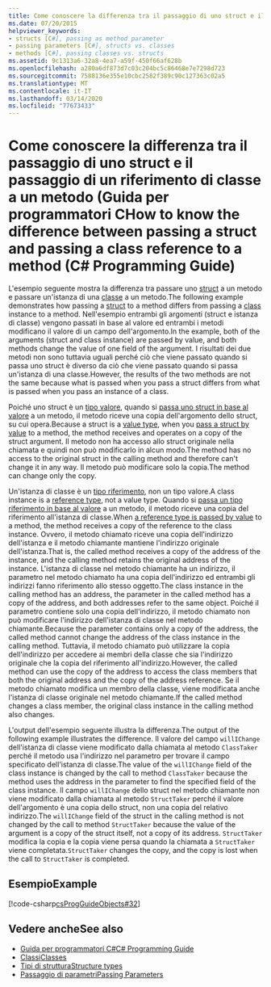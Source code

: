 ```yaml
---
title: Come conoscere la differenza tra il passaggio di uno struct e il passaggio di un riferimento di classe a un metodo - Guida per programmatori C
ms.date: 07/20/2015
helpviewer_keywords:
- structs [C#], passing as method parameter
- passing parameters [C#], structs vs. classes
- methods [C#], passing classes vs. structs
ms.assetid: 9c1313a6-32a8-4ea7-a59f-450f66af628b
ms.openlocfilehash: a280a6df873d7c03c204bc5c86468e7e7298d723
ms.sourcegitcommit: 7588136e355e10cbc2582f389c90c127363c02a5
ms.translationtype: MT
ms.contentlocale: it-IT
ms.lasthandoff: 03/14/2020
ms.locfileid: "77673433"
---
```

# <a name="how-to-know-the-difference-between-passing-a-struct-and-passing-a-class-reference-to-a-method-c-programming-guide"></a><span data-ttu-id="a0dc0-102">Come conoscere la differenza tra il passaggio di uno struct e il passaggio di un riferimento di classe a un metodo (Guida per programmatori C</span><span class="sxs-lookup"><span data-stu-id="a0dc0-102">How to know the difference between passing a struct and passing a class reference to a method (C# Programming Guide)</span></span>
<span data-ttu-id="a0dc0-103">L'esempio seguente mostra la differenza tra passare uno [struct](../../language-reference/builtin-types/struct.md) a un metodo e passare un'istanza di una [classe](../../language-reference/keywords/class.md) a un metodo.</span><span class="sxs-lookup"><span data-stu-id="a0dc0-103">The following example demonstrates how passing a [struct](../../language-reference/builtin-types/struct.md) to a method differs from passing a [class](../../language-reference/keywords/class.md) instance to a method.</span></span> <span data-ttu-id="a0dc0-104">Nell'esempio entrambi gli argomenti (struct e istanza di classe) vengono passati in base al valore ed entrambi i metodi modificano il valore di un campo dell'argomento.</span><span class="sxs-lookup"><span data-stu-id="a0dc0-104">In the example, both of the arguments (struct and class instance) are passed by value, and both methods change the value of one field of the argument.</span></span> <span data-ttu-id="a0dc0-105">I risultati dei due metodi non sono tuttavia uguali perché ciò che viene passato quando si passa uno struct è diverso da ciò che viene passato quando si passa un'istanza di una classe.</span><span class="sxs-lookup"><span data-stu-id="a0dc0-105">However, the results of the two methods are not the same because what is passed when you pass a struct differs from what is passed when you pass an instance of a class.</span></span>  
  
 <span data-ttu-id="a0dc0-106">Poiché uno struct è un [tipo valore](../../language-reference/builtin-types/value-types.md), quando si [passa uno struct in base al valore](./passing-value-type-parameters.md) a un metodo, il metodo riceve una copia dell'argomento dello struct, su cui opera.</span><span class="sxs-lookup"><span data-stu-id="a0dc0-106">Because a struct is a [value type](../../language-reference/builtin-types/value-types.md), when you [pass a struct by value](./passing-value-type-parameters.md) to a method, the method receives and operates on a copy of the struct argument.</span></span> <span data-ttu-id="a0dc0-107">Il metodo non ha accesso allo struct originale nella chiamata e quindi non può modificarlo in alcun modo.</span><span class="sxs-lookup"><span data-stu-id="a0dc0-107">The method has no access to the original struct in the calling method and therefore can't change it in any way.</span></span> <span data-ttu-id="a0dc0-108">Il metodo può modificare solo la copia.</span><span class="sxs-lookup"><span data-stu-id="a0dc0-108">The method can change only the copy.</span></span>  
  
 <span data-ttu-id="a0dc0-109">Un'istanza di classe è un [tipo riferimento](../../language-reference/keywords/reference-types.md), non un tipo valore.</span><span class="sxs-lookup"><span data-stu-id="a0dc0-109">A class instance is a [reference type](../../language-reference/keywords/reference-types.md), not a value type.</span></span> <span data-ttu-id="a0dc0-110">Quando si [passa un tipo riferimento in base al valore](./passing-reference-type-parameters.md) a un metodo, il metodo riceve una copia del riferimento all'istanza di classe.</span><span class="sxs-lookup"><span data-stu-id="a0dc0-110">When [a reference type is passed by value](./passing-reference-type-parameters.md) to a method, the method receives a copy of the reference to the class instance.</span></span> <span data-ttu-id="a0dc0-111">Ovvero, il metodo chiamato riceve una copia dell'indirizzo dell'istanza e il metodo chiamante mantiene l'indirizzo originale dell'istanza.</span><span class="sxs-lookup"><span data-stu-id="a0dc0-111">That is, the called method receives a copy of the address of the instance, and the calling method retains the original address of the instance.</span></span> <span data-ttu-id="a0dc0-112">L'istanza di classe nel metodo chiamante ha un indirizzo, il parametro nel metodo chiamato ha una copia dell'indirizzo ed entrambi gli indirizzi fanno riferimento allo stesso oggetto.</span><span class="sxs-lookup"><span data-stu-id="a0dc0-112">The class instance in the calling method has an address, the parameter in the called method has a copy of the address, and both addresses refer to the same object.</span></span> <span data-ttu-id="a0dc0-113">Poiché il parametro contiene solo una copia dell'indirizzo, il metodo chiamato non può modificare l'indirizzo dell'istanza di classe nel metodo chiamante.</span><span class="sxs-lookup"><span data-stu-id="a0dc0-113">Because the parameter contains only a copy of the address, the called method cannot change the address of the class instance in the calling method.</span></span> <span data-ttu-id="a0dc0-114">Tuttavia, il metodo chiamato può utilizzare la copia dell'indirizzo per accedere ai membri della classe che sia l'indirizzo originale che la copia del riferimento all'indirizzo.</span><span class="sxs-lookup"><span data-stu-id="a0dc0-114">However, the called method can use the copy of the address to access the class members that both the original address and the copy of the address reference.</span></span> <span data-ttu-id="a0dc0-115">Se il metodo chiamato modifica un membro della classe, viene modificata anche l'istanza di classe originale nel metodo chiamante.</span><span class="sxs-lookup"><span data-stu-id="a0dc0-115">If the called method changes a class member, the original class instance in the calling method also changes.</span></span>  
  
 <span data-ttu-id="a0dc0-116">L'output dell'esempio seguente illustra la differenza.</span><span class="sxs-lookup"><span data-stu-id="a0dc0-116">The output of the following example illustrates the difference.</span></span> <span data-ttu-id="a0dc0-117">Il valore del campo `willIChange` dell'istanza di classe viene modificato dalla chiamata al metodo `ClassTaker` perché il metodo usa l'indirizzo nel parametro per trovare il campo specificato dell'istanza di classe.</span><span class="sxs-lookup"><span data-stu-id="a0dc0-117">The value of the `willIChange` field of the class instance is changed by the call to method `ClassTaker` because the method uses the address in the parameter to find the specified field of the class instance.</span></span> <span data-ttu-id="a0dc0-118">Il campo `willIChange` dello struct nel metodo chiamante non viene modificato dalla chiamata al metodo `StructTaker` perché il valore dell'argomento è una copia dello struct, non una copia del relativo indirizzo.</span><span class="sxs-lookup"><span data-stu-id="a0dc0-118">The `willIChange` field of the struct in the calling method is not changed by the call to method `StructTaker` because the value of the argument is a copy of the struct itself, not a copy of its address.</span></span> <span data-ttu-id="a0dc0-119">`StructTaker` modifica la copia e la copia viene persa quando la chiamata a `StructTaker` viene completata.</span><span class="sxs-lookup"><span data-stu-id="a0dc0-119">`StructTaker` changes the copy, and the copy is lost when the call to `StructTaker` is completed.</span></span>  
  
## <a name="example"></a><span data-ttu-id="a0dc0-120">Esempio</span><span class="sxs-lookup"><span data-stu-id="a0dc0-120">Example</span></span>  
 [!code-csharp[csProgGuideObjects#32](~/samples/snippets/csharp/VS_Snippets_VBCSharp/csProgGuideObjects/CS/Objects.cs#32)]  
  
## <a name="see-also"></a><span data-ttu-id="a0dc0-121">Vedere anche</span><span class="sxs-lookup"><span data-stu-id="a0dc0-121">See also</span></span>

- [<span data-ttu-id="a0dc0-122">Guida per programmatori C#</span><span class="sxs-lookup"><span data-stu-id="a0dc0-122">C# Programming Guide</span></span>](../index.md)
- [<span data-ttu-id="a0dc0-123">Classi</span><span class="sxs-lookup"><span data-stu-id="a0dc0-123">Classes</span></span>](./classes.md)
- [<span data-ttu-id="a0dc0-124">Tipi di struttura</span><span class="sxs-lookup"><span data-stu-id="a0dc0-124">Structure types</span></span>](../../language-reference/builtin-types/struct.md)
- [<span data-ttu-id="a0dc0-125">Passaggio di parametri</span><span class="sxs-lookup"><span data-stu-id="a0dc0-125">Passing Parameters</span></span>](./passing-parameters.md)
